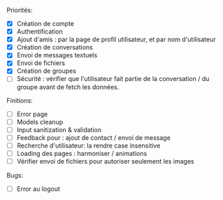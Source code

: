 Priorités:
- [X] Création de compte
- [X] Authentification
- [X] Ajout d'amis : par la page de profil utilisateur, et par nom d'utilisateur
- [X] Création de conversations
- [X] Envoi de messages textuels
- [X] Envoi de fichiers
- [X] Création de groupes
- [ ] Sécurité : vérifier que l'utilisateur fait partie de la conversation / du groupe avant de fetch les données.

Finitions:
- [ ] Error page
- [ ] Models cleanup
- [ ] Input sanitization & validation
- [ ] Feedback pour : ajout de contact / envoi de message
- [ ] Recherche d'utilisateur: la rendre case insensitive
- [ ] Loading des pages : harmoniser / animations
- [ ] Vérifier envoi de fichiers pour autoriser seulement les images

Bugs:
- [ ] Error au logout
